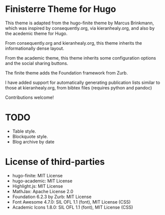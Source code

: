 # Finisterre Theme for Hugo

This theme is adapted from the hugo-finite theme by Marcus Brinkmann,
which was inspired by consequently.org, via kieranhealy.org, and also by
the acedemic theme for Hugo.

From consequently.org and kieranhealy.org, this theme inherits the
informationally dense layout.

From the academic theme, this theme inherits some configuration
options and the social sharing buttons.

The finite theme adds the Foundation framework from Zurb.

I have added support for automatically generating publication lists similar
to those at kieranhealy.org, from bibtex files (requires python and
pandoc)

Contributions welcome!

# TODO

* Table style.
* Blockquote style.
* Blog archive by date

# License of third-parties

* hugo-finite: MIT License
* hugo-academic: MIT License
* Highlight.js: MIT License
* MathJax: Apache License 2.0
* Foundation 6.2.3 by Zurb: MIT License
* Font Awesome 4.7.0: SIL OFL 1.1 (font), MIT License (CSS)
* Academic Icons 1.8.0: SIL OFL 1.1 (font), MIT License (CSS)
